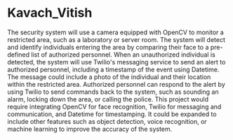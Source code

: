 # Kavach_Vitish 
The security system will use a camera equipped with OpenCV to monitor a restricted area, such as a laboratory or server room. The system will detect and identify individuals entering the area by comparing their face to a pre-defined list of authorized personnel.
When an unauthorized individual is detected, the system will use Twilio's messaging service to send an alert to authorized personnel, including a timestamp of the event using Datetime. The message could include a photo of the individual and their location within the restricted area.
Authorized personnel can respond to the alert by using Twilio to send commands back to the system, such as sounding an alarm, locking down the area, or calling the police.
This project would require integrating OpenCV for face recognition, Twilio for messaging and communication, and Datetime for timestamping. It could be expanded to include other features such as object detection, voice recognition, or machine learning to improve the accuracy of the system.

